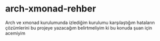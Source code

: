 # arch-xmonad-rehber
Arch ve xmonad kurulumunda izlediğim kurulumu karşılaştığım hataların çözümlerini bu projeye yazacağım belirtmeliyim ki bu konuda şuan için acemiyim
